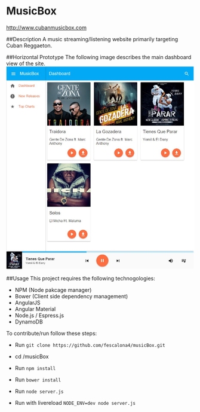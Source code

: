 # MusicBox
http://www.cubanmusicbox.com

##Description
A music streaming/listening website primarily targeting Cuban Reggaeton. 


##Horizontal Prototype
The following image describes the main dashboard view of the site.
![](docs/mockups/musicBox.JPG)

##Usage
This project requires the following technogologies:
 * NPM (Node pakcage manager)
 * Bower (Client side dependency management) 
 * AngularJS
 * Angular Material
 * Node.js / Espress.js
 * DynamoDB

To contribute/run follow these steps:
 * Run ``git clone https://github.com/fescalona4/musicBox.git``
 * cd /musicBox 
 * Run ``npm install``
 * Run ``bower install`` 
 * Run ``node server.js`` 

 * Run with livereload ``NODE_ENV=dev node server.js`` 
